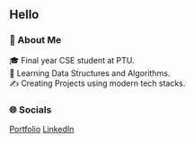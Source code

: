 ## Hello

### 💫 About Me
🎓   Final year CSE student at PTU.<br>
🌱   Learning Data Structures and Algorithms.<br>
✍️   Creating Projects using modern tech stacks.


### 🌐 Socials
[Portfolio](https://www.iaryan.tech)
[LinkedIn](https://www.linkedin.com/in/iaryan/)
